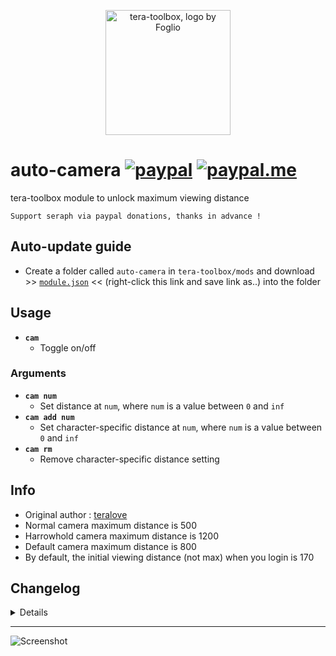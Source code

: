 <p align="center">
<a href="#">
<img src="https://github.com/seraphinush-gaming/pastebin/blob/master/logo_ttb_trans.png?raw=true" width="200" height="200" alt="tera-toolbox, logo by Foglio" />
</a>
</p>

# auto-camera [![paypal](https://img.shields.io/badge/paypal-donate-333333.svg?colorA=253B80&colorB=333333)](https://www.paypal.com/cgi-bin/webscr?cmd=_s-xclick&hosted_button_id=MPKFVY9JT7Z3A&source=url) [![paypal.me](https://img.shields.io/badge/paypal.me-donate-333333.svg?colorA=169BD7&colorB=333333)](https://www.paypal.me/seraphinush) 
tera-toolbox module to unlock maximum viewing distance
```
Support seraph via paypal donations, thanks in advance !
```

## Auto-update guide
- Create a folder called `auto-camera` in `tera-toolbox/mods` and download >> [`module.json`](https://raw.githubusercontent.com/seraphinush-gaming/auto-camera/master/module.json) << (right-click this link and save link as..) into the folder

## Usage
- __`cam`__
  - Toggle on/off
### Arguments
- __`cam num`__
  - Set distance at `num`, where `num` is a value between `0` and `inf`
- __`cam add num`__
  - Set character-specific distance at `num`, where `num` is a value between `0` and `inf`
- __`cam rm`__
  - Remove character-specific distance setting

## Info
- Original author : [teralove](https://github.com/teralove)
- Normal camera maximum distance is 500
- Harrowhold camera maximum distance is 1200
- Default camera maximum distance is 800
- By default, the initial viewing distance (not max) when you login is 170

## Changelog
<details>

    2.01
    - Removed hot-reload support
    - Archived module
    2.00
    - Update module as class export
    1.54
    - Reinstated `tera-game-state`
    1.53
    - Added settings-migrator support
    - Removed `set` option
    1.52
    - Removed `tera-game-state` usage
    1.51
    - Add hot-reload support
    1.50
    - Updated for caali-proxy-nextgen
    1.49
    - Removed `camera` from name space
    - Forced hardcoded config update
    - Added `add` option
    - Added `rm` option
    - Added `set` option
    1.48
    - Removed `Command` require()
    - Updated to `mod.command`
    1.47
    - Removed font color bloat
    1.46
    - Added auto-update support
    - Refactored config file
    -- Added `enable`
    -- Added `defaultDistance`
    1.45
    - Updated name and font color
    1.44
    - Updated code aesthetics
    1.43
    - Updated code
    - Added string function
    1.42
    - Updated code aesthetics
    1.41
    - Updated code aesthetics
    1.31
    - Updated code
    1.30
    - Updated code
    - Removed protocol version restriction
    1.21
    - Added `Command` dependency
    - Removed slash support
    1.20
    - Initial Fork
    1.1.0
    - Changed command to require exclamation prefix '!'
    - Added slash support

</details>

---
![Screenshot](http://i.imgur.com/LzxGSgm.jpg)